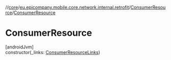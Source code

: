 //[core](../../../index.md)/[eu.epicompany.mobile.core.network.internal.retrofit](../index.md)/[ConsumerResource](index.md)/[ConsumerResource](-consumer-resource.md)

# ConsumerResource

[androidJvm]\
constructor(_links: [ConsumerResourceLinks](../-consumer-resource-links/index.md))
